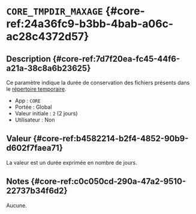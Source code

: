 # `CORE_TMPDIR_MAXAGE`  {#core-ref:24a36fc9-b3bb-4bab-a06c-ac28c4372d57}

## Description  {#core-ref:7d7f20ea-fc45-44f6-a21a-38c8a6b23625}

Ce paramètre indique la durée de conservation des fichiers présents dans le
[répertoire temporaire][core_tmpdir].

*   App : `CORE`
*   Portée : Global
*   Valeur initiale : `2` (2 jours)
*   Utilisateur : Non

## Valeur  {#core-ref:b4582214-b2f4-4852-90b9-d602f7faea71}

La valeur est un durée exprimée en nombre de jours.

## Notes  {#core-ref:c0c050cd-290a-47a2-9510-22737b34f6d2}

Aucune.

<!-- links -->
[core_tmpdir]: #core-ref:21893de9-7b24-49f2-a408-4fa2f8ca0951
